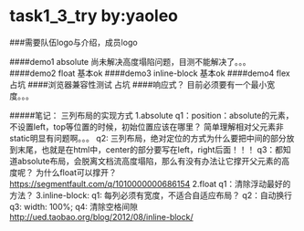 # task1_3_try  by:yaoleo

###需要队伍logo与介绍，成员logo

####demo1 absolute
	尚未解决高度塌陷问题，目测不能解决了。。。
####demo2 float
	基本ok
####demo3 inline-block
	基本ok
####demo4 flex
	占坑
####浏览器兼容性测试
	占坑
####响应式？
	目前必须要有一个最小宽度。。。

#####笔记：
三列布局的实现方式
1.absolute
    q1：position：absolute的元素，不设置left，top等位置的时候，初始位置应该在哪里？
    简单理解相对父元素非static明显有问题啊。。。
    q2: 三列布局，绝对定位的方式为什么要把中间的部分放到末尾，也就是在html中，center的部分要写在left，right后面！！！
    q3：都知道absolute布局，会脱离文档流高度塌陷，那么有没有办法让它撑开父元素的高度呢？ 为什么float可以撑开？
         https://segmentfault.com/q/1010000000686154
2.float
    q1：清除浮动最好的方法？
3.inline-block:
    q1: 每列必须有宽度，不适合自适应布局？
    q2：自动换行
    q3: width: 100%;
    q4: 清除空格间隙
http://ued.taobao.org/blog/2012/08/inline-block/

	